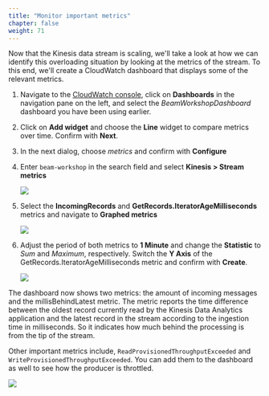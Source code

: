 ```yaml
---
title: "Monitor important metrics"
chapter: false
weight: 71
---
```


Now that the Kinesis data stream is scaling, we'll take a look at how we can identify this overloading situation by looking at the metrics of the stream. To this end, we'll create a CloudWatch dashboard that displays some of the relevant metrics.

1. Navigate to the [CloudWatch console](https://console.aws.amazon.com/cloudwatch), click on **Dashboards** in the navigation pane on the left, and select the *BeamWorkshopDashboard* dashboard you have been using earlier.

1. Click on **Add widget** and choose the **Line** widget to compare metrics over time. Confirm with **Next**.

1. In the next dialog, choose *metrics* and confirm with **Configure**

1. Enter `beam-workshop` in the search field and select **Kinesis > Stream metrics**

   ![](/images/beam-on-kda/cw-dashboard-1-filter.png)

1. Select the **IncomingRecords** and **GetRecords.IteratorAgeMilliseconds** metrics and navigate to **Graphed metrics**

   ![](/images/beam-on-kda/cw-dashboard-2-select-metrics.png)

1. Adjust the period of both metrics to **1 Minute** and change the **Statistic** to _Sum_ and _Maximum_, respectively. Switch the **Y Axis** of the GetRecords.IteratorAgeMilliseconds metric and confirm with **Create**.

   ![](/images/beam-on-kda/cw-dashboard-3-metric-properties.png)

The dashboard now shows two metrics: the amount of incoming messages and the millisBehindLatest metric. The metric reports the time difference between the oldest record currently read by the Kinesis Data Analytics application and the latest record in the stream according to the ingestion time in milliseconds. So it indicates how much behind the processing is from the tip of the stream.

Other important metrics include, `ReadProvisionedThroughputExceeded` and `WriteProvisionedThroughputExceeded`. You can add them to the dashboard as well to see how the producer is throttled.

   ![](/images/beam-on-kda/cw-dashboard-5-scale-kds.png)
